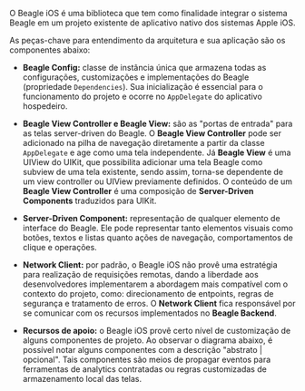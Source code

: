 O Beagle iOS é uma biblioteca que tem como finalidade integrar o sistema Beagle em um projeto existente de aplicativo nativo dos sistemas Apple iOS.

As peças-chave para entendimento da arquitetura e sua aplicação são os componentes abaixo:

* **Beagle Config:** classe de instância única que armazena todas as configurações, customizações e implementações do Beagle (propriedade `Dependencies`). Sua inicialização é essencial para o funcionamento do projeto e ocorre no `AppDelegate` do aplicativo hospedeiro.

* **Beagle View Controller e Beagle View:** são as "portas de entrada" para as telas server-driven do Beagle. O **Beagle View Controller** pode ser adicionado na pilha de navegação diretamente a partir da classe `AppDelegate` e age como uma tela independente. Já **Beagle View** é uma UIView do UIKit, que possibilita adicionar uma tela Beagle como subview de uma tela existente, sendo assim, torna-se dependente de um view controller ou UIView previamente definidos. O conteúdo de um **Beagle View Controller** é uma composição de **Server-Driven Components** traduzidos para UIKit.

* **Server-Driven Component:** representação de qualquer elemento de interface do Beagle. Ele pode representar tanto elementos visuais como botões, textos e listas quanto ações de navegação, comportamentos de clique e operações.

* **Network Client:** por padrão, o Beagle iOS não provê uma estratégia para realização de requisições remotas, dando a liberdade aos desenvolvedores implementarem a abordagem mais compatível com o contexto do projeto, como: direcionamento de entpoints, regras de segurança e tratamento de erros. O **Network Client** fica responsável por se comunicar com os recursos implementados no **Beagle Backend**.

* **Recursos de apoio:** o Beagle iOS provê certo nível de customização de alguns componentes de projeto. Ao observar o diagrama abaixo, é possível notar alguns componentes com a descrição "abstrato | opcional". Tais componentes são meios de propagar eventos para ferramentas de analytics contratadas ou regras customizadas de armazenamento local das telas.